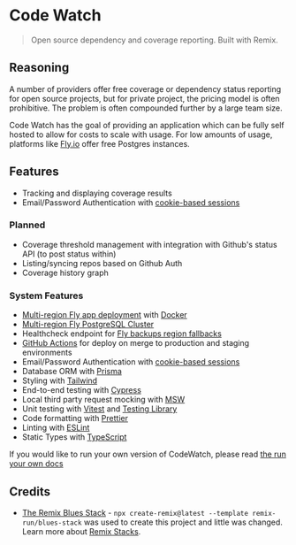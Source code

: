 # Code Watch

> Open source dependency and coverage reporting. Built with Remix.

## Reasoning

A number of providers offer free coverage or dependency status reporting for open source projects, but for private project, the pricing model is often prohibitive. The problem is often compounded further by a large team size.

Code Watch has the goal of providing an application which can be fully self hosted to allow for costs to scale with usage. For low amounts of usage, platforms like [Fly.io](https://fly.io) offer free Postgres instances.

## Features

- Tracking and displaying coverage results
- Email/Password Authentication with [cookie-based sessions](https://remix.run/utils/sessions#creatememorysessionstorage)

### Planned

- Coverage threshold management with integration with Github's status API (to post status within)
- Listing/syncing repos based on Github Auth
- Coverage history graph

### System Features

- [Multi-region Fly app deployment](https://fly.io/docs/reference/scaling/) with [Docker](https://www.docker.com/)
- [Multi-region Fly PostgreSQL Cluster](https://fly.io/docs/getting-started/multi-region-databases/)
- Healthcheck endpoint for [Fly backups region fallbacks](https://fly.io/docs/reference/configuration/#services-http_checks)
- [GitHub Actions](https://github.com/features/actions) for deploy on merge to production and staging environments
- Email/Password Authentication with [cookie-based sessions](https://remix.run/utils/sessions#creatememorysessionstorage)
- Database ORM with [Prisma](https://prisma.io)
- Styling with [Tailwind](https://tailwindcss.com/)
- End-to-end testing with [Cypress](https://cypress.io)
- Local third party request mocking with [MSW](https://mswjs.io)
- Unit testing with [Vitest](https://vitest.dev) and [Testing Library](https://testing-library.com)
- Code formatting with [Prettier](https://prettier.io)
- Linting with [ESLint](https://eslint.org)
- Static Types with [TypeScript](https://typescriptlang.org)

If you would like to run your own version of CodeWatch, please read [the run your own docs](./run_your_own.md)

## Credits

- [The Remix Blues Stack](https://repository-images.githubusercontent.com/4610126https://github.com/remix-run/blues-stack) - `npx create-remix@latest --template remix-run/blues-stack` was used to create this project and little was changed. Learn more about [Remix Stacks](https://remix.run/stacks).
